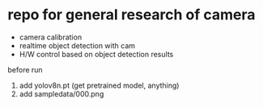<h1>repo for general research of camera</h1>

- camera calibration
- realtime object detection with cam
- H/W control based on object detection results

before run
1. add yolov8n.pt (get pretrained model, anything)
2. add sampledata/000.png
